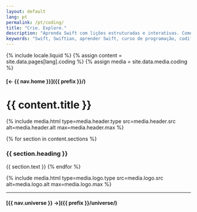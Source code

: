 ```yaml
---
layout: default
lang: pt
permalink: /pt/coding/
title: "Crie. Explore."
description: "Aprenda Swift com lições estruturadas e interativas. Comece com o básico, pense grande e desenvolva suas habilidades passo a passo."
keywords: "Swift, Swiftian, aprender Swift, curso de programação, codificação"
---
```



{% include locale.liquid %}
{% assign content = site.data.pages[lang].coding %}
{% assign media = site.data.media.coding %}

#### [← {{ nav.home }}]({{ prefix }}/)

# {{ content.title }}

{% include media.html
  type=media.header.type
  src=media.header.src
  alt=media.header.alt
  max=media.header.max
%}

{% for section in content.sections %}
### {{ section.heading }}
{{ section.text }}
{% endfor %}

{% include media.html
  type=media.logo.type
  src=media.logo.src
  alt=media.logo.alt
  max=media.logo.max
%}

---

#### [{{ nav.universe }} →]({{ prefix }}/universe/)